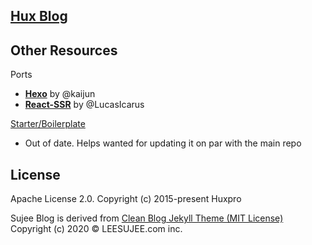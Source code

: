 

[Hux Blog](https://huangxuan.me)
---------------

Other Resources
---------------

Ports
- [**Hexo**](https://github.com/Kaijun/hexo-theme-huxblog) by @kaijun
- [**React-SSR**](https://github.com/LucasIcarus/huxpro.github.io/tree/ssr) by @LucasIcarus

[Starter/Boilerplate](https://github.com/huxpro/huxblog-boilerplate)
- Out of date. Helps wanted for updating it on par with the main repo

License
-------

Apache License 2.0.
Copyright (c) 2015-present Huxpro

Sujee Blog is derived from [Clean Blog Jekyll Theme (MIT License)](https://github.com/BlackrockDigital/startbootstrap-clean-blog-jekyll/)
Copyright (c) 2020 © LEESUJEE.com inc. 
